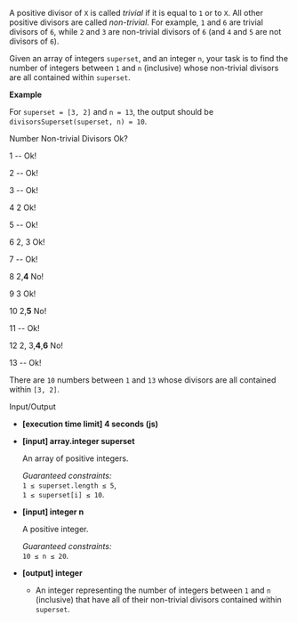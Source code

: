 
A positive divisor of  `X`  is called  _trivial_  if it is equal to  `1`  or to  `X`. All other positive divisors are called  _non-trivial_. For example,  `1`  and  `6`  are trivial divisors of  `6`, while  `2`  and  `3`  are non-trivial divisors of  `6`  (and  `4`  and  `5`  are not divisors of  `6`).

Given an array of integers  `superset`, and an integer  `n`, your task is to find the number of integers between  `1`  and  `n`  (inclusive) whose non-trivial divisors are all contained within  `superset`.

**Example**

For  `superset = [3, 2]`  and  `n = 13`, the output should be  
`divisorsSuperset(superset, n) = 10`.

Number Non-trivial Divisors Ok?

1 				--								Ok!

2				--								Ok!

3				--								Ok!

4				2								Ok!

5				--								Ok!

6				2, 3							Ok!

7				--								Ok!

8				2,**4**					        No!

9				3								Ok!

10			    2,**5**					        No!

11			    --								Ok!

12			    2, 3,**4**,**6** 		        No!

13			    --								Ok!

There are  `10`  numbers between  `1`  and  `13`  whose divisors are all contained within  `[3, 2]`.

Input/Output

-   **[execution time limit] 4 seconds (js)**
    
-   **[input] array.integer superset**
    
    An array of positive integers.
    
    _Guaranteed constraints:_  
    `1 ≤ superset.length ≤ 5`,  
    `1 ≤ superset[i] ≤ 10`.
    
-   **[input] integer n**
    
    A positive integer.
    
    _Guaranteed constraints:_  
    `10 ≤ n ≤ 20`.
    
-   **[output] integer**
    
    -   An integer representing the number of integers between  `1`  and  `n`  (inclusive) that have all of their non-trivial divisors contained within  `superset`.